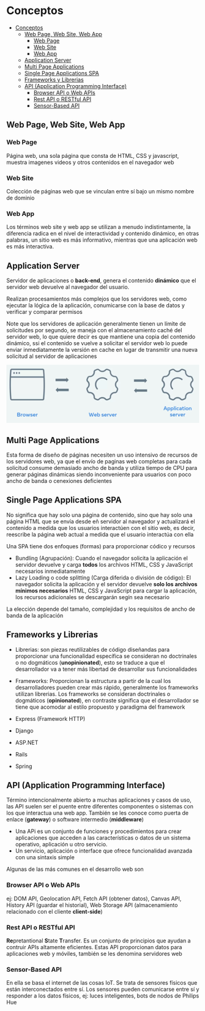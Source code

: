 # Conceptos

- [Conceptos](#conceptos)
  - [Web Page, Web Site, Web App](#web-page-web-site-web-app)
    - [Web Page](#web-page)
    - [Web Site](#web-site)
    - [Web App](#web-app)
  - [Application Server](#application-server)
  - [Multi Page Applications](#multi-page-applications)
  - [Single Page Applications SPA](#single-page-applications-spa)
  - [Frameworks y Librerias](#frameworks-y-librerias)
  - [API (Application Programming Interface)](#api-application-programming-interface)
    - [Browser API o Web APIs](#browser-api-o-web-apis)
    - [Rest API o RESTful API](#rest-api-o-restful-api)
    - [Sensor-Based API](#sensor-based-api)

## Web Page, Web Site, Web App

### Web Page

Página web, una sola página que consta de HTML, CSS y javascript, muestra imagenes videos y otros contenidos en el navegador web

### Web Site

Colección de páginas web que se vinculan entre sí bajo un mismo nombre de dominio

### Web App

Los términos web site y web app se utilizan a menudo indistintamente, la diferencia radica en el nivel de interactividad y contenido dinámico, en otras palabras, un sitio web es más informativo, mientras que una aplicación web es más interactiva.

## Application Server

Servidor de aplicaciones o **back-end**, genera el contenido **dinámico** que el servidor web devuelve al navegador del usuario.

Realizan procesamientos más complejos que los servidores web, como ejecutar la lógica de la aplicación, conumicarse con la base de datos y verificar y comparar permisos

Note que los servidores de aplicación generalmente tienen un límite de solicitudes por segundo, se maneja con el almacenamiento caché del servidor web, lo que quiere decir es que mantiene una copia del contenido dinámico, ssi el contenido se vuelve a solicitar el servidor web lo puede enviar inmediatamente la versión en cache en lugar de transmitir una nueva solicitud al servidor de aplicaciones

![Back end](./assets/backend.png)

## Multi Page Applications

Esta forma de diseño de páginas necesiten un uso intensivo de recursos de los servidores web, ya que el envío de paginas web completas para cada solicitud consume demasiado ancho de banda y utiliza tiempo de CPU para generar páginas dinámicas siendo inconveniente para usuarios con poco ancho de banda o cenexiones deficientes

## Single Page Applications SPA

No significa que hay solo una página de contenido, sino que hay solo una página HTML que se envía desde eñ servidor al navegador y actualizará el contenido a medida que los usuarios interactúen con el sitio web, es decir, reescribe la página web actual a medida que el usuario interactúa con ella

Una SPA tiene dos enfoques (formas) para proporcionar códico y recursos

- Bundling (Agrupación): Cuando el navegador solicita la aplicación el servidor devuelve y carga **todos** los archivos HTML, CSS y JavaScript necesarios inmediatamente
- Lazy Loading o code splitting (Carga diferida o división de código): El navegador solicita la aplicación y el servidor devuelve **solo los archivos mínimos necesarios** HTML, CSS y JavaScript para cargar la aplicación, los recursos adicionales se descargarán segín sea necesario

La elección depende del tamaño, complejidad y los requisitos de ancho de banda de la aplicación

## Frameworks y Librerias

- Librerias: son piezas reutilizables de código diseñandas para proporcionar una funcionalidad específica se consideran no doctrinales o no dogmáticos (**unopinionated**), esto se traduce a que el desarrollador va a tener más libertad de desarrollar sus funcionalidades
- Frameworks: Proporcionan la estructura a partir de la cual los desarrolladores pueden crear más rápido, generalmente los frameworks utilizan librerias. Los frameworks se consideran doctrinales o dogmáticos (**opinionated**), en contraste significa que el desarrollador se tiene que acomodar al estilo propuesto y paradigma del framework

- Express (Framework HTTP)
- Django
- ASP.NET
- Rails
- Spring

## API (Application Programming Interface)

Término intencionalmente abierto a muchas aplicaciones y casos de uso, las API suelen ser el puente entre diferentes componentes o sistemas con los que interactua una web app. También se les conoce como puerta de enlace (**gateway**) o software intermedio (**middleware**)

- Una APi es un conjunto de funciones y procedimientos para crear aplicaciones que acceden a las características o datos de un sistema operativo, aplicación u otro servicio.
- Un servicio, aplicación o interface que ofrece funcionalidad avanzada con una sintaxis simple

Algunas de las más comunes en el desarrollo web son

### Browser API o Web APIs

ej: DOM API, Geolocation API, Fetch API (obtener datos), Canvas API, History API (guardar el historial), Web Storage API (almacenamiento relacionado con el cliente **client-side**)

### Rest API o RESTful API

**Re**pretantional **S**tate **T**ransfer. Es un conjunto de principios que ayudan a contruir APIs altamente eficientes. Estas API proporcionan datos para aplicaciones web y móviles, también se les denomina servidores web

### Sensor-Based API

En ella se basa el internet de las cosas IoT. Se trata de sensores físicos que están interconectados entre sí. Los sensores pueden comunicarse entre sí y responder a los datos físicos, ej: luces inteligentes, bots de nodos de Philips Hue
